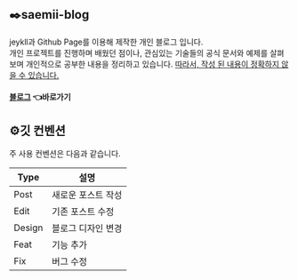 ## ✒️saemii-blog

jeykll과 Github Page를 이용해 제작한 개인 블로그 입니다.<br/> 
개인 프로젝트를 진행하며 배웠던 점이나, 관심있는 기술들의 공식 문서와 예제를 살펴보며 개인적으로 공부한 내용을 정리하고 있습니다.
<u>따라서, 작성 된 내용이 정확하지 않을 수 있습니다.</u>

#### **[블로그](https://saemii-24.github.io/)** 👈바로가기


## ⚙️깃 컨벤션

주 사용 컨벤션은 다음과 같습니다.

| Type   | 설명               |
| ------ | ------------------ |
| Post   | 새로운 포스트 작성 |
| Edit   | 기존 포스트 수정   |
| Design | 블로그 디자인 변경 |
| Feat   | 기능 추가          |
| Fix    | 버그 수정          |
